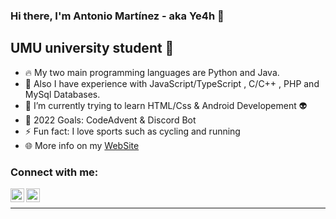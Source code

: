 ### Hi there, I'm Antonio Martínez - aka Ye4h 👋


## UMU university student 📖

- 🔥 My two main programming languages are Python and Java.
- 👯 Also I have experience with JavaScript/TypeScript , C/C++ , PHP and MySql Databases.
- 🌱 I’m currently trying to learn HTML/Css & Android Developement 👽
- 🥅 2022 Goals: CodeAdvent & Discord Bot
- ⚡ Fun fact: I love sports such as cycling and running
- 🌐 More info on my <a href="https://antoniomrtz.github.io/Antonio-Martinez-Portafolio/" >WebSite</a>

### Connect with me:

[<img align="left" alt="Antonio Martínez | Instagram" width="22px" src="https://cdn.jsdelivr.net/npm/simple-icons@v3/icons/instagram.svg" />][instagram]
[<img align="left" alt="Antonio Martínez | Spotify" width="22px" src="https://cdn.jsdelivr.net/npm/simple-icons@v3/icons/spotify.svg" />][spotify]

<br />



---





[instagram]: https://www.instagram.com/antonio_martin3z/
[spotify]: https://open.spotify.com/track/7eTXHE3XiucigdrYHrXpZK?si=66832863f0984a73
